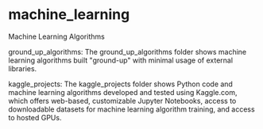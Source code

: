 # machine_learning
Machine Learning Algorithms

ground_up_algorithms:
The ground_up_algorithms folder shows machine learning algorithms built "ground-up" with minimal usage of external libraries. 

kaggle_projects:
The kaggle_projects folder shows Python code and machine learning algorithms developed and tested using Kaggle.com, which offers 
web-based, customizable Jupyter Notebooks, access to downloadable datasets for machine learning algorithm training, and access
to hosted GPUs. 
